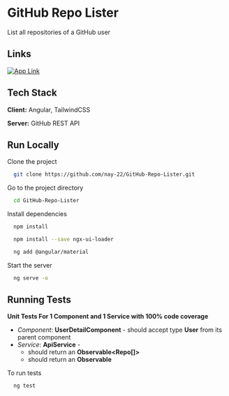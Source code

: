 
# GitHub Repo Lister
List all repositories of a GitHub user

## Links
[![App Link](https://img.shields.io/badge/Link-000?style=for-the-badge&logo=ko-fi&logoColor=white)](http://repo-lister.s3-website.ap-south-1.amazonaws.com/)


## Tech Stack

**Client:** Angular, TailwindCSS

**Server:** GitHub REST API


## Run Locally

Clone the project

```bash
  git clone https://github.com/nay-22/GitHub-Repo-Lister.git
```

Go to the project directory

```bash
  cd GitHub-Repo-Lister
```

Install dependencies

```bash
  npm install
```

```bash
  npm install --save ngx-ui-loader
```

```bash
  ng add @angular/material
```

Start the server

```bash
  ng serve -o
```

## Running Tests

**Unit Tests For 1 Component and 1 Service with 100% code coverage**
* *Component*: **UserDetailComponent** - should accept type **User** from its parent component
* *Service*: **ApiService** - 
    * should return an **Observable<Repo[]>**
    * should return an **Observable<User>**

To run tests
```bash
  ng test
```


